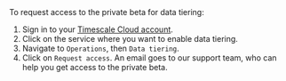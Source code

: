 <highlight type="cloud" header="Request access and start tiering">
To request access to the private beta for data tiering:

1.  Sign in to your [Timescale Cloud
    account](https://console.cloud.timescale.com/).
1.  Click on the service where you want to enable data tiering.
1.  Navigate to `Operations`, then `Data tiering`.
1.  Click on `Request access`. An email goes to our support team, who can
    help you get access to the private beta.

</highlight>
